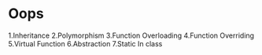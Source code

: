  # Oops
 1.Inheritance
 2.Polymorphism
 3.Function Overloading
 4.Function Overriding
 5.Virtual Function
 6.Abstraction
 7.Static In class
